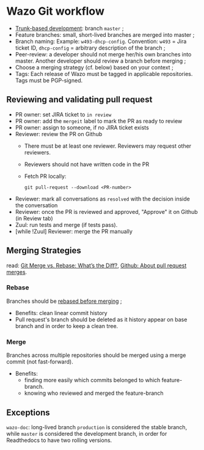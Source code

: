 # Wazo Git workflow

* [Trunk-based development](https://trunkbaseddevelopment.com/): branch `master` ;
* Feature branches: small, short-lived branches are merged into master ;
* Branch naming: Example: `w493-dhcp-config`. Convention: `w493` = Jira ticket ID, `dhcp-config` = arbitrary description of the branch ;
* Peer-review: a developer should not merge her/his own branches into master. Another developer should review a branch before merging ;
* Choose a merging strategy (cf. below) based on your context ;
* Tags: Each release of Wazo must be tagged in applicable repositories. Tags must be PGP-signed.

## Reviewing and validating pull request

* PR owner: set JIRA ticket to `in review`
* PR owner: add the `mergeit` label to mark the PR as ready to review
* PR owner: assign to someone, if no JIRA ticket exists
* Reviewer: review the PR on Github
  * There must be at least one reviewer. Reviewers may request other reviewers.
  * Reviewers should not have written code in the PR
  * Fetch PR locally:

		git pull-request --download <PR-number>

* Reviewer: mark all conversations as `resolved` with the decision inside the conversation
* Reviewer: once the PR is reviewed and approved, "Approve" it on Github (in Review tab)
* Zuul: run tests and merge (if tests pass).
* [while !Zuul] Reviewer: merge the PR manually


## Merging Strategies

read: [Git Merge vs. Rebase: What’s the Diff?](https://hackernoon.com/git-merge-vs-rebase-whats-the-diff-76413c117333), [Github: About pull request merges](https://help.github.com/en/articles/about-pull-request-merges#rebase-and-merge-your-pull-request-commits).

### Rebase

Branches should be [rebased before merging](https://help.github.com/en/articles/about-pull-request-merges#rebase-and-merge-your-pull-request-commits) ;
* Benefits: clean linear commit history
* Pull request's branch should be deleted as it history appear on base branch and in order to keep a clean tree.

### Merge

Branches across multiple repositories should be merged using a merge commit (not fast-forward).

* Benefits:
  * finding more easily which commits belonged to which feature-branch.
  * knowing who reviewed and merged the feature-branch

## Exceptions

`wazo-doc`: long-lived branch `production` is considered the stable branch, while `master` is considered the development branch, in order for Readthedocs to have two rolling versions.
